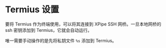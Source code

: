 # Termius 设置

要将 Termius 作为终端使用，可以将其连接到 XPipe SSH 网桥。一旦本地网桥的 ssh 密钥添加到 Termius，它就会自动运行。

唯一需要手动操作的是先将私钥文件 `%s` 添加到 Termius。